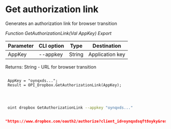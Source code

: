 ﻿---
sidebar_position: 1
---

# Get authorization link
 Generates an authorization link for browser transition


*Function GetAuthorizationLink(Val AppKey) Export*

 | Parameter | CLI option | Type | Destination |
 |-|-|-|-|
 | AppKey | --appkey | String | Application key |

 
 Returns: String - URL for browser transition

```bsl title="Code example"
	
 AppKey = "oynqxds...";
 Result = OPI_Dropbox.GetAuthorizationLink(AppKey);

	
```

```sh title="CLI command example"
 
 oint dropbox GetAuthorizationLink --appkey "oynqxds..."


```


```json title="Result"

"https://www.dropbox.com/oauth2/authorize?client_id=oynqxdsqft8oyky&response_type=code&token_access_type=offline"

```
